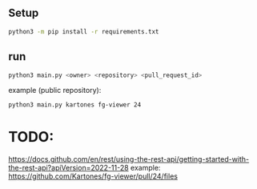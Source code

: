 
## Setup

```bash
python3 -m pip install -r requirements.txt
```

## run

```bash
python3 main.py <owner> <repository> <pull_request_id>
```

example (public repository):
```bash
python3 main.py kartones fg-viewer 24
```


# TODO:

https://docs.github.com/en/rest/using-the-rest-api/getting-started-with-the-rest-api?apiVersion=2022-11-28
example: https://github.com/Kartones/fg-viewer/pull/24/files
